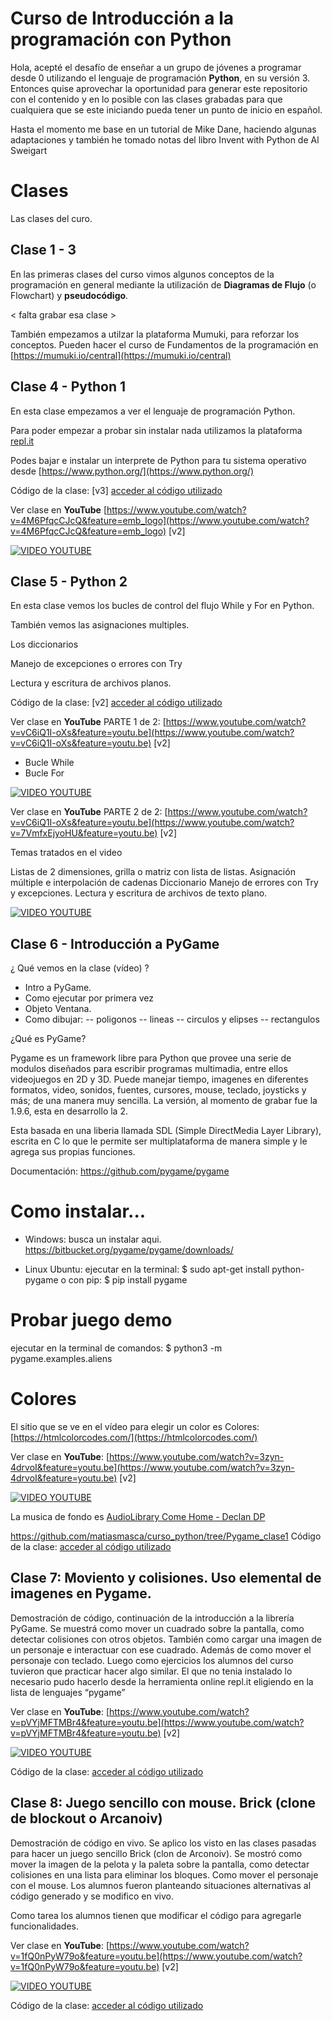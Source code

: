 # Curso de Introducción a la programación con Python

Hola, acepté el desafío de enseñar a un grupo de jóvenes a programar desde 0 utilizando el lenguaje de programación **Python**, en su versión 3.
Entonces quise aprovechar la oportunidad para generar este repositorio con el contenido y en lo posible con las clases grabadas para que cualquiera que se este iniciando pueda tener un punto de inicio en español.

Hasta el momento me base en un tutorial de Mike Dane, haciendo algunas adaptaciones y también he tomado notas del libro Invent with Python de Al Sweigart


# Clases

Las clases del curo.

## Clase 1 - 3

En las primeras clases del curso vimos algunos conceptos de la programación en general mediante la utilización de **Diagramas de Flujo** (o Flowchart) y **pseudocódigo**​.

< falta grabar esa clase >

También empezamos a utilzar la plataforma Mumuki, para reforzar los conceptos. Pueden hacer el curso de Fundamentos de la programación en [https://mumuki.io/central](https://mumuki.io/central)

## Clase 4 - Python 1
En esta clase empezamos a ver el lenguaje de programación Python.

Para poder empezar a probar sin instalar nada utilizamos la plataforma [repl.it](https://repl.it/)

Podes bajar e instalar un interprete de Python para tu sistema operativo desde [https://www.python.org/](https://www.python.org/)

Código de la clase: [v3] [acceder al código utilizado](https://github.com/matiasmasca/curso_python/tree/Clase01)

Ver clase en **YouTube** [https://www.youtube.com/watch?v=4M6PfqcCJcQ&feature=emb_logo](https://www.youtube.com/watch?v=4M6PfqcCJcQ&feature=emb_logo) [v2]


[![VIDEO YOUTUBE](http://img.youtube.com/vi/4M6PfqcCJcQ/0.jpg)](http://www.youtube.com/watch?v=4M6PfqcCJcQ)


## Clase 5 - Python 2
En esta clase vemos los bucles de control del flujo While y For en Python.

También vemos las asignaciones multiples.

Los diccionarios

Manejo de excepciones o errores con Try

Lectura y escritura de archivos planos.

Código de la clase: [v2] [acceder al código utilizado](https://github.com/matiasmasca/curso_python/tree/Clase02)


Ver clase en **YouTube** PARTE 1 de 2: [https://www.youtube.com/watch?v=vC6iQ1I-oXs&feature=youtu.be](https://www.youtube.com/watch?v=vC6iQ1I-oXs&feature=youtu.be) [v2]

- Bucle While
- Bucle For

[![VIDEO YOUTUBE](http://img.youtube.com/vi/vC6iQ1I-oXs/0.jpg)](http://www.youtube.com/watch?v=vC6iQ1I-oXs)


Ver clase en **YouTube** PARTE 2 de 2: [https://www.youtube.com/watch?v=vC6iQ1I-oXs&feature=youtu.be](https://www.youtube.com/watch?v=7VmfxEjyoHU&feature=youtu.be) [v2]

Temas tratados en el video

Listas de 2 dimensiones, grilla o matriz con lista de listas.
Asignación múltiple e interpolación de cadenas
Diccionario
Manejo de errores con Try y excepciones.
Lectura y escritura de archivos de texto plano.

[![VIDEO YOUTUBE](http://img.youtube.com/vi/7VmfxEjyoHU/0.jpg)](http://www.youtube.com/watch?v=7VmfxEjyoHU)



## Clase 6 - Introducción a PyGame
¿ Qué vemos en la clase (vídeo) ?
- Intro a PyGame.
- Como ejecutar por primera vez
- Objeto Ventana.
- Como dibujar:
-- poligonos
-- lineas
-- circulos y elipses
-- rectangulos

¿Qué es PyGame?

Pygame es un framework libre para Python que provee una serie de modulos diseñados para escribir programas multimadia, entre ellos videojuegos en 2D y 3D. Puede manejar tiempo, imagenes en diferentes formatos, video, sonidos, fuentes, cursores, mouse, teclado, joysticks y más; de una manera muy sencilla. La versión, al momento de grabar fue la 1.9.6, esta en desarrollo la 2.

Esta basada en una liberia llamada SDL (Simple DirectMedia Layer Library), escrita en C lo que le permite ser multiplataforma de manera simple y le agrega sus propias funciones.

Documentación: https://github.com/pygame/pygame

# Como instalar...
- Windows: busca un instalar aqui.
https://bitbucket.org/pygame/pygame/downloads/

- Linux Ubuntu:
ejecutar en la terminal:
$ sudo apt-get install python-pygame
o con pip: $ pip install pygame

# Probar juego demo
ejecutar en la terminal de comandos: $ python3 -m pygame.examples.aliens

# Colores
El sitio que se ve en el vídeo para elegir un color es Colores:  [https://htmlcolorcodes.com/](https://htmlcolorcodes.com/)

Ver clase en **YouTube**: [https://www.youtube.com/watch?v=3zyn-4drvoI&feature=youtu.be](https://www.youtube.com/watch?v=3zyn-4drvoI&feature=youtu.be) [v2]

[![VIDEO YOUTUBE](http://img.youtube.com/vi/3zyn-4drvoI/0.jpg)](http://www.youtube.com/watch?v=3zyn-4drvoI)

La musica de fondo es [AudioLibrary Come Home - Declan DP](https://www.youtube.com/watch?v=MZ3HGnH50Zw&list=PLzCxunOM5WFIxNligdpQGH0seCt0DTH2q)


https://github.com/matiasmasca/curso_python/tree/Pygame_clase1
Código de la clase: [acceder al código utilizado](https://github.com/matiasmasca/curso_python/tree/Pygame_clase1)


## Clase 7: Moviento y colisiones. Uso elemental de imagenes en Pygame.

Demostración de código, continuación de la introducción a la librería PyGame. Se muestrá como mover un cuadrado sobre la pantalla, como detectar colisiones con otros objetos. También como cargar una imagen de un personaje e interactuar con ese cuadrado. Además de como mover el personaje con teclado. Luego como ejercicios los alumnos del curso tuvieron que practicar hacer algo similar. El que no tenia instalado lo necesario pudo hacerlo desde la herramienta online repl.it eligiendo en la lista de lenguajes “pygame”

Ver clase en **YouTube**: [https://www.youtube.com/watch?v=pVYjMFTMBr4&feature=youtu.be](https://www.youtube.com/watch?v=pVYjMFTMBr4&feature=youtu.be) [v2]

[![VIDEO YOUTUBE](http://img.youtube.com/vi/pVYjMFTMBr4/0.jpg)](http://www.youtube.com/watch?v=pVYjMFTMBr4)

Código de la clase: [acceder al código utilizado](https://github.com/matiasmasca/curso_python/tree/Pygame_clase2)


## Clase 8: Juego sencillo con mouse. Brick (clone de blockout o Arcanoiv)

Demostración de código en vivo. Se aplico los visto en las clases pasadas para hacer un juego sencillo Brick (clon de Arconoiv). Se mostró como mover la imagen de la pelota y la paleta sobre la pantalla, como detectar colisiones en una lista para eliminar los bloques. Como mover el personaje con el mouse. Los alumnos fueron planteando situaciones alternativas al código generado y se modifico en vivo.

Como tarea los alumnos tienen que modificar el código para agregarle funcionalidades.

Ver clase en **YouTube**: [https://www.youtube.com/watch?v=1fQ0nPyW79o&feature=youtu.be](https://www.youtube.com/watch?v=1fQ0nPyW79o&feature=youtu.be) [v2]

[![VIDEO YOUTUBE](http://img.youtube.com/vi/1fQ0nPyW79o/0.jpg)](http://www.youtube.com/watch?v=1fQ0nPyW79o)

Código de la clase: [acceder al código utilizado](https://github.com/matiasmasca/curso_python/tree/Pygame_clase3)

